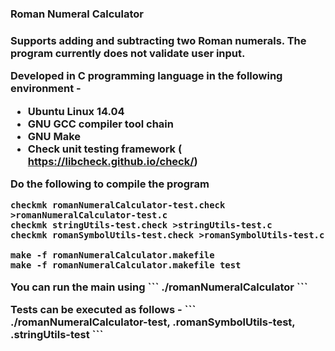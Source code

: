 <h3>Roman Numeral Calculator<h3>

Supports adding and subtracting two Roman numerals. The program currently does not validate user input.

Developed in C programming language in the following environment -
- Ubuntu	Linux 14.04
-	GNU	GCC	compiler	tool	chain
-	GNU	Make
-	Check	unit	testing	framework	(	https://libcheck.github.io/check/)

Do the following to compile the program
```
checkmk romanNumeralCalculator-test.check >romanNumeralCalculator-test.c
checkmk stringUtils-test.check >stringUtils-test.c
checkmk romanSymbolUtils-test.check >romanSymbolUtils-test.c

make -f romanNumeralCalculator.makefile
make -f romanNumeralCalculator.makefile test
```
<p>You can run the main using 
```
./romanNumeralCalculator
```
<p>
<p>
Tests can be executed as follows - 
```
./romanNumeralCalculator-test, .romanSymbolUtils-test, .stringUtils-test</code>
```
<p>

